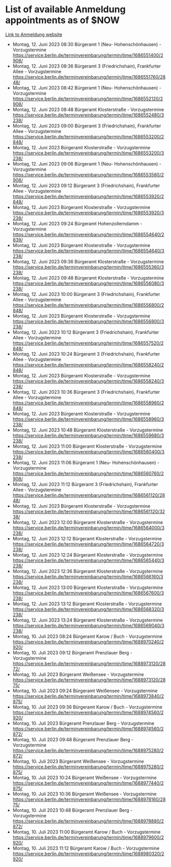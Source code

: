 # List of available Anmeldung appointments as of $NOW
[Link to Anmeldung website](https://service.berlin.de/terminvereinbarung/termin/tag.php?termin=1&anliegen[]=120686&dienstleisterlist=122210,122217,327316,122219,327312,122227,327314,122231,327346,122243,327348,122254,122252,329742,122260,329745,122262,329748,122271,327278,122273,327274,122277,327276,330436,122280,327294,122282,327290,122284,327292,122291,327270,122285,327266,122286,327264,122296,327268,150230,329760,122297,327286,122294,327284,122312,329763,122314,329775,122304,327330,122311,327334,122309,327332,317869,122281,327352,122279,329772,122283,122276,327324,122274,327326,122267,329766,122246,327318,122251,327320,122257,327322,122208,327298,122226,327300&herkunft=http%3A%2F%2Fservice.berlin.de%2Fdienstleistung%2F120686%2F)
- Montag, 12. Juni 2023 08:30 Bürgeramt 1 (Neu- Hohenschönhausen) - Vorzugstermine https://service.berlin.de/terminvereinbarung/termin/time/1686551400/2908/
- Montag, 12. Juni 2023 08:36 Bürgeramt 3 (Friedrichshain), Frankfurter Allee - Vorzugstermine https://service.berlin.de/terminvereinbarung/termin/time/1686551760/2848/
- Montag, 12. Juni 2023 08:42 Bürgeramt 1 (Neu- Hohenschönhausen) - Vorzugstermine https://service.berlin.de/terminvereinbarung/termin/time/1686552120/2908/
- Montag, 12. Juni 2023 08:48 Bürgeramt Klosterstraße - Vorzugstermine https://service.berlin.de/terminvereinbarung/termin/time/1686552480/3238/
- Montag, 12. Juni 2023 09:00 Bürgeramt 3 (Friedrichshain), Frankfurter Allee - Vorzugstermine https://service.berlin.de/terminvereinbarung/termin/time/1686553200/2848/
- Montag, 12. Juni 2023  Bürgeramt Klosterstraße - Vorzugstermine https://service.berlin.de/terminvereinbarung/termin/time/1686553200/3238/
- Montag, 12. Juni 2023 09:06 Bürgeramt 1 (Neu- Hohenschönhausen) - Vorzugstermine https://service.berlin.de/terminvereinbarung/termin/time/1686553560/2908/
- Montag, 12. Juni 2023 09:12 Bürgeramt 3 (Friedrichshain), Frankfurter Allee - Vorzugstermine https://service.berlin.de/terminvereinbarung/termin/time/1686553920/2848/
- Montag, 12. Juni 2023  Bürgeramt Klosterstraße - Vorzugstermine https://service.berlin.de/terminvereinbarung/termin/time/1686553920/3238/
- Montag, 12. Juni 2023 09:24 Bürgeramt Hohenzollerndamm - Vorzugstermine https://service.berlin.de/terminvereinbarung/termin/time/1686554640/2839/
- Montag, 12. Juni 2023  Bürgeramt Klosterstraße - Vorzugstermine https://service.berlin.de/terminvereinbarung/termin/time/1686554640/3238/
- Montag, 12. Juni 2023 09:36 Bürgeramt Klosterstraße - Vorzugstermine https://service.berlin.de/terminvereinbarung/termin/time/1686555360/3238/
- Montag, 12. Juni 2023 09:48 Bürgeramt Klosterstraße - Vorzugstermine https://service.berlin.de/terminvereinbarung/termin/time/1686556080/3238/
- Montag, 12. Juni 2023 10:00 Bürgeramt 3 (Friedrichshain), Frankfurter Allee - Vorzugstermine https://service.berlin.de/terminvereinbarung/termin/time/1686556800/2848/
- Montag, 12. Juni 2023  Bürgeramt Klosterstraße - Vorzugstermine https://service.berlin.de/terminvereinbarung/termin/time/1686556800/3238/
- Montag, 12. Juni 2023 10:12 Bürgeramt 3 (Friedrichshain), Frankfurter Allee - Vorzugstermine https://service.berlin.de/terminvereinbarung/termin/time/1686557520/2848/
- Montag, 12. Juni 2023 10:24 Bürgeramt 3 (Friedrichshain), Frankfurter Allee - Vorzugstermine https://service.berlin.de/terminvereinbarung/termin/time/1686558240/2848/
- Montag, 12. Juni 2023  Bürgeramt Klosterstraße - Vorzugstermine https://service.berlin.de/terminvereinbarung/termin/time/1686558240/3238/
- Montag, 12. Juni 2023 10:36 Bürgeramt 3 (Friedrichshain), Frankfurter Allee - Vorzugstermine https://service.berlin.de/terminvereinbarung/termin/time/1686558960/2848/
- Montag, 12. Juni 2023  Bürgeramt Klosterstraße - Vorzugstermine https://service.berlin.de/terminvereinbarung/termin/time/1686558960/3238/
- Montag, 12. Juni 2023 10:48 Bürgeramt Klosterstraße - Vorzugstermine https://service.berlin.de/terminvereinbarung/termin/time/1686559680/3238/
- Montag, 12. Juni 2023 11:00 Bürgeramt Klosterstraße - Vorzugstermine https://service.berlin.de/terminvereinbarung/termin/time/1686560400/3238/
- Montag, 12. Juni 2023 11:06 Bürgeramt 1 (Neu- Hohenschönhausen) - Vorzugstermine https://service.berlin.de/terminvereinbarung/termin/time/1686560760/2908/
- Montag, 12. Juni 2023 11:12 Bürgeramt 3 (Friedrichshain), Frankfurter Allee - Vorzugstermine https://service.berlin.de/terminvereinbarung/termin/time/1686561120/2848/
- Montag, 12. Juni 2023  Bürgeramt Klosterstraße - Vorzugstermine https://service.berlin.de/terminvereinbarung/termin/time/1686561120/3238/
- Montag, 12. Juni 2023 12:00 Bürgeramt Klosterstraße - Vorzugstermine https://service.berlin.de/terminvereinbarung/termin/time/1686564000/3238/
- Montag, 12. Juni 2023 12:12 Bürgeramt Klosterstraße - Vorzugstermine https://service.berlin.de/terminvereinbarung/termin/time/1686564720/3238/
- Montag, 12. Juni 2023 12:24 Bürgeramt Klosterstraße - Vorzugstermine https://service.berlin.de/terminvereinbarung/termin/time/1686565440/3238/
- Montag, 12. Juni 2023 12:36 Bürgeramt Klosterstraße - Vorzugstermine https://service.berlin.de/terminvereinbarung/termin/time/1686566160/3238/
- Montag, 12. Juni 2023 13:00 Bürgeramt Klosterstraße - Vorzugstermine https://service.berlin.de/terminvereinbarung/termin/time/1686567600/3238/
- Montag, 12. Juni 2023 13:12 Bürgeramt Klosterstraße - Vorzugstermine https://service.berlin.de/terminvereinbarung/termin/time/1686568320/3238/
- Montag, 12. Juni 2023 13:24 Bürgeramt Klosterstraße - Vorzugstermine https://service.berlin.de/terminvereinbarung/termin/time/1686569040/3238/
- Montag, 10. Juli 2023 08:24 Bürgeramt Karow / Buch - Vorzugstermine https://service.berlin.de/terminvereinbarung/termin/time/1688970240/2920/
- Montag, 10. Juli 2023 09:12 Bürgeramt Prenzlauer Berg - Vorzugstermine https://service.berlin.de/terminvereinbarung/termin/time/1688973120/2872/
- Montag, 10. Juli 2023  Bürgeramt Weißensee - Vorzugstermine https://service.berlin.de/terminvereinbarung/termin/time/1688973120/2875/
- Montag, 10. Juli 2023 09:24 Bürgeramt Weißensee - Vorzugstermine https://service.berlin.de/terminvereinbarung/termin/time/1688973840/2875/
- Montag, 10. Juli 2023 09:36 Bürgeramt Karow / Buch - Vorzugstermine https://service.berlin.de/terminvereinbarung/termin/time/1688974560/2920/
- Montag, 10. Juli 2023  Bürgeramt Prenzlauer Berg - Vorzugstermine https://service.berlin.de/terminvereinbarung/termin/time/1688974560/2872/
- Montag, 10. Juli 2023 09:48 Bürgeramt Prenzlauer Berg - Vorzugstermine https://service.berlin.de/terminvereinbarung/termin/time/1688975280/2872/
- Montag, 10. Juli 2023  Bürgeramt Weißensee - Vorzugstermine https://service.berlin.de/terminvereinbarung/termin/time/1688975280/2875/
- Montag, 10. Juli 2023 10:24 Bürgeramt Weißensee - Vorzugstermine https://service.berlin.de/terminvereinbarung/termin/time/1688977440/2875/
- Montag, 10. Juli 2023 10:36 Bürgeramt Weißensee - Vorzugstermine https://service.berlin.de/terminvereinbarung/termin/time/1688978160/2875/
- Montag, 10. Juli 2023 10:48 Bürgeramt Prenzlauer Berg - Vorzugstermine https://service.berlin.de/terminvereinbarung/termin/time/1688978880/2872/
- Montag, 10. Juli 2023 11:00 Bürgeramt Karow / Buch - Vorzugstermine https://service.berlin.de/terminvereinbarung/termin/time/1688979600/2920/
- Montag, 10. Juli 2023 11:12 Bürgeramt Karow / Buch - Vorzugstermine https://service.berlin.de/terminvereinbarung/termin/time/1688980320/2920/
